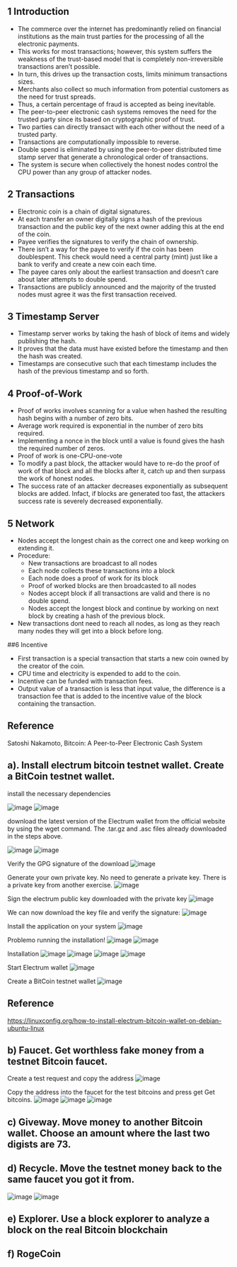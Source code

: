 ## 1 Introduction
  * The commerce over the internet has predominantly relied on financial institutions as the main trust parties for the processing of all the electronic payments.
  * This works for most transactions; however, this system suffers the weakness of the trust-based model that is completely non-irreversible transactions aren’t possible.
  * In turn, this drives up the transaction costs, limits minimum transactions sizes.
  * Merchants also collect so much information from potential customers as the need for trust spreads.
  * Thus, a certain percentage of fraud is accepted as being inevitable.
  * The peer-to-peer electronic cash systems removes the need for the trusted party since its based on cryptographic proof of trust. 
  * Two parties can directly transact with each other without the need of a trusted party.
  * Transactions are computationally impossible to reverse.
  *  Double spend is eliminated by using the peer-to-peer distributed time stamp server that generate a chronological order of transactions.
  *  The system is secure when collectively the honest nodes control the CPU power than any group of attacker nodes.

## 2 Transactions
  * Electronic coin is a chain of digital signatures.
  * At each transfer an owner digitally signs a hash of the previous transaction and the public key of the next owner adding this at the end of the coin.
  * Payee verifies the signatures to verify the chain of ownership.
  * There isn’t a way for the payee to verify if the coin has been doublespent. This check would need a central party (mint) just like a bank to verify and create a new coin each time.
  * The payee cares only about the earliest transaction and doesn’t care about later attempts to double spend.
  * Transactions are publicly announced and the majority of the trusted nodes must agree it was the first transaction received.

## 3 Timestamp Server
  * Timestamp server works by taking the hash of block of items and widely publishing the hash.
  * It proves that the data must have existed before the timestamp and then the hash was created.
  * Timestamps are consecutive such that each timestamp includes the hash of the previous timestamp and so forth.

## 4 Proof-of-Work
  * Proof of works involves scanning for a value when hashed the resulting hash begins with a number of zero bits.
  * Average work required is exponential in the number of zero bits required.
  * Implementing a nonce in the block until a value is found gives the hash the required number of zeros.
  * Proof of work is one-CPU-one-vote
  * To modify a past block, the attacker would have to re-do the proof of work of that block and all the blocks after it, catch up and then surpass the work of honest nodes.
  * The success rate of an attacker decreases exponentially as subsequent blocks are added. Infact, if blocks are generated too fast, the attackers success rate is severely decreased exponentially.

## 5 Network
  * Nodes accept the longest chain as the correct one and keep working on extending it.
  * Procedure:
      * New transactions are broadcast to all nodes
      * Each node collects these transactions into a block
      * Each node does a proof of work for its block
      * Proof of worked blocks are then broadcasted to all nodes
      * Nodes accept block if all transactions are valid and there is no double spend.
      * Nodes accept the longest block and continue by working on next block by creating a hash of the previous block.
  * New transactions dont need to reach all nodes, as long as they reach many nodes they will get into a block before long.

##6 Incentive
  * First transaction is a special transaction that starts a new coin owned by the creator of the coin.
  * CPU time and electricity is expended to add to the coin.
  * Incentive can be funded with transaction fees.
  * Output value of a transaction is less that input value, the difference is a transaction fee that is added to the incentive value of the block containing the transaction.

## Reference
Satoshi Nakamoto, Bitcoin: A Peer-to-Peer Electronic Cash System

## a). Install electrum bitcoin testnet wallet. Create a BitCoin testnet wallet. 

install the necessary dependencies

![image](https://github.com/user-attachments/assets/cea1753c-12fa-495e-92b5-3a68757612ae)
![image](https://github.com/user-attachments/assets/989b7839-d679-4d99-995b-240345916a4e)

download the latest version of the Electrum wallet from the official website by using the wget command.
The .tar.gz and .asc files already downloaded in the steps above.

![image](https://github.com/user-attachments/assets/1a8d6622-dda2-470f-b0ed-9cff04ce77f3)
![image](https://github.com/user-attachments/assets/0001d148-4d95-4397-a140-6cb1daaea176)

Verify the GPG signature of the download
![image](https://github.com/user-attachments/assets/4a376dc5-91e2-4813-9b05-1a8c2ab60384)

Generate your own private key. No need to generate a private key. There is a private key from another exercise.
![image](https://github.com/user-attachments/assets/3f6162b2-98dd-4495-9cf5-865100851349)

Sign the electrum public key downloaded with the private key
![image](https://github.com/user-attachments/assets/ca9833d6-24e2-4aa6-9713-ca8847f3ff92)

We can now download the key file and verify the signature:
![image](https://github.com/user-attachments/assets/f117a509-0262-463f-abc0-17b05a206b56)

Install the application on your system
![image](https://github.com/user-attachments/assets/1fb776f0-4a3d-4271-b0c2-d096e44d5b71)

Problemo running the installation!
![image](https://github.com/user-attachments/assets/87ce2215-848d-46ef-8969-54546f64afca)
![image](https://github.com/user-attachments/assets/4d87429c-50fa-46eb-b37e-028b62323172)

Installation
![image](https://github.com/user-attachments/assets/58842450-4690-4eea-a2b6-aad4e606befa)
![image](https://github.com/user-attachments/assets/5f22d68f-aefe-43f3-afd8-e496eb4ab928)
![image](https://github.com/user-attachments/assets/6204bd4c-27cf-4e3b-946f-a05e9a65fc8e)
![image](https://github.com/user-attachments/assets/277a2cd5-f0c8-4e52-bad7-830040db67f1)

Start Electrum wallet
![image](https://github.com/user-attachments/assets/e67421a0-17ca-4b06-97dd-03e0d6d7177f)

Create a BitCoin testnet wallet
![image](https://github.com/user-attachments/assets/e122ed26-6c62-434e-8072-5d3c9076b747)

## Reference
https://linuxconfig.org/how-to-install-electrum-bitcoin-wallet-on-debian-ubuntu-linux

## b) Faucet. Get worthless fake money from a testnet Bitcoin faucet.
Create a test request and copy the address
![image](https://github.com/user-attachments/assets/0301b4f1-acf7-4a37-be4b-475d18adcc2a)

Copy the address into the faucet for the test bitcoins and press get Get bitcoins.
![image](https://github.com/user-attachments/assets/ebcd02d1-2b36-4028-9b8e-0aa6d9e4df1f)
![image](https://github.com/user-attachments/assets/ea1a6994-841e-4309-a88f-9c957716c033)
![image](https://github.com/user-attachments/assets/56a8b6f9-c11e-4a90-b2af-db176d82bcda)

## c) Giveway. Move money to another Bitcoin wallet. Choose an amount where the last two digists are 73.

## d) Recycle. Move the testnet money back to the same faucet you got it from.
![image](https://github.com/user-attachments/assets/ac591975-4419-4d55-88ce-3231435eb38d)
![image](https://github.com/user-attachments/assets/b0a1fae1-a518-4d2f-b3a9-247c62bf4610)

## e) Explorer. Use a block explorer to analyze a block on the real Bitcoin blockchain

## f) RogeCoin


